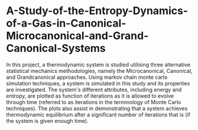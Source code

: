 # A-Study-of-the-Entropy-Dynamics-of-a-Gas-in-Canonical-Microcanonical-and-Grand-Canonical-Systems
In this project, a thermodynamic system is studied utilising three alternative statistical mechanics methodologies, namely the Microcanonical, Canonical, and Grandcanonical approaches. Using markov chain monte carlo simulation techniques, a system is simulated in this study and its properties are investigated. The system's different attributes, including energy and entropy, are plotted as function of iterations as it is allowed to evolve through time (referred to as iterations in the terminology of Monte Carlo techniques). The plots also assist in demonstrating that a system achieves thermodynamic equilibrium after a significant number of iterations that is (if the system is given enough time).
